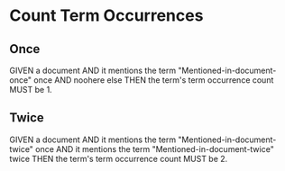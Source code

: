 # Count Term Occurrences

## Once

GIVEN a document
AND it mentions the term "Mentioned-in-document-once" once
AND noohere else
THEN the term's term occurrence count MUST be 1.

## Twice

GIVEN a document
AND it mentions the term "Mentioned-in-document-twice" once
AND it mentions the term "Mentioned-in-document-twice" twice
THEN the term's term occurrence count MUST be 2.
